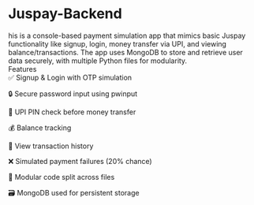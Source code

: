 # Juspay-Backend
his is a console-based payment simulation app that mimics basic Juspay functionality like signup, login, money transfer via UPI, and viewing balance/transactions. The app uses MongoDB to store and retrieve user data securely, with multiple Python files for modularity.
<br>
Features<br>
✅ Signup & Login with OTP simulation

🔒 Secure password input using pwinput

🔐 UPI PIN check before money transfer

💰 Balance tracking

📜 View transaction history

❌ Simulated payment failures (20% chance)

📂 Modular code split across files

🗃️ MongoDB used for persistent storage
